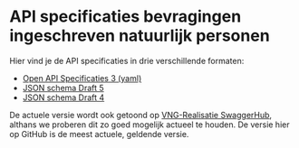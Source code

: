 # API specificaties bevragingen ingeschreven natuurlijk personen
Hier vind je de API specificaties in drie verschillende formaten:
* [Open API Specificaties 3 (yaml)](https://github.com/VNG-Realisatie/Bevragingen-ingeschreven-personen/blob/master/api-specificatie/BRPB1.0.yaml)
* [JSON schema Draft 5](https://github.com/VNG-Realisatie/Bevragingen-ingeschreven-personen/blob/master/api-specificatie/BRPB1.0.json)
* [JSON schema Draft 4 ](https://github.com/VNG-Realisatie/Bevragingen-ingeschreven-personen/blob/master/api-specificatie/BRPB1.0-2.0.json)

De actuele versie wordt ook getoond op [VNG-Realisatie SwaggerHub](https://app.swaggerhub.com/apis/VNGRealisatie/Bevragingen-ingeschreven-personen/1.0), althans we proberen dit zo goed mogelijk actueel te houden. De versie hier op GitHub is de meest actuele, geldende versie.

